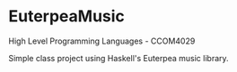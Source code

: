 # EuterpeaMusic
  High Level Programming Languages - CCOM4029  
  
  Simple class project using Haskell's Euterpea music library.
